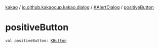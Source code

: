 [kakao](../../index.md) / [io.github.kakaocup.kakao.dialog](../index.md) / [KAlertDialog](index.md) / [positiveButton](./positive-button.md)

# positiveButton

`val positiveButton: `[`KButton`](../../io.github.kakaocup.kakao.text/-k-button/index.md)